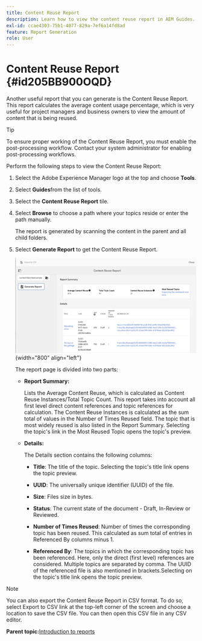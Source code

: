 ```yaml
---
title: Content Reuse Report
description: Learn how to view the content reuse report in AEM Guides. Generate the report to find the content reuse percentage.
exl-id: ccae4303-75b1-4077-829a-7ef6a14fd8ad
feature: Report Generation
role: User
---
```

# Content Reuse Report {#id205BB900OQD}

Another useful report that you can generate is the Content Reuse Report. This report calculates the average content usage percentage, which is very useful for project managers and business owners to view the amount of content that is being reused.

>[!TIP]
>
> To ensure proper working of the Content Reuse Report, you must enable the post-processing workflow. Contact your system administrator for enabling post-processing workflows.

Perform the following steps to view the Content Reuse Report:

1.  Select the Adobe Experience Manager logo at the top and choose **Tools**.

1.  Select **Guides**from the list of tools.

1.  Select the **Content Reuse Report** tile.

1.  Select **Browse** to choose a path where your topics reside or enter the path manually.

    The report is generated by scanning the content in the parent and all child folders.

1.  Select **Generate Report** to get the Content Reuse Report.

    ![](images/content-reuse-uuid.png){width="800" align="left"}

    The report page is divided into two parts:

    -   **Report Summary:**

        Lists the Average Content Reuse, which is calculated as Content Reuse Instances/Total Topic Count. This report takes into account all first level direct content references and topic references for calculation. The Content Reuse Instances is calculated as the sum total of values in the Number of Times Reused field. The topic that is most widely reused is also listed in the Report Summary. Selecting the topic's link in the Most Reused Topic opens the topic's preview.

    -   **Details:**

        The Details section contains the following columns:

        - **Title**: The title of the topic. Selecting the topic's title link opens the topic preview.

        - **UUID**: The universally unique identifier \(UUID\) of the file.

        - **Size**: Files size in bytes.

        - **Status**: The current state of the document - Draft, In-Review or Reviewed.

        - **Number of Times Reused**: Number of times the corresponding topic has been reused. This calculated as sum total of entries in Referenced By columns minus 1.

        - **Referenced By**: The topics in which the corresponding topic has been referenced. Here, only the direct \(first level\) references are considered. Multiple topics are separated by comma. The UUID of the referenced file is also mentioned in brackets.Selecting on the topic's title link opens the topic preview.


>[!NOTE]
>
> You can also export the Content Reuse Report in CSV format. To do so, select Export to CSV link at the top-left corner of the screen and choose a location to save the CSV file. You can then open this CSV file in any CSV editor.

**Parent topic:**[Introduction to reports](reports-intro.md)

